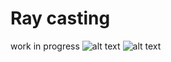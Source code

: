 # Ray casting
work in progress
![alt text](https://github.com/janssenandrew/RayCasting/blob/master/assets/textures/raycast2.png)
![alt text](https://github.com/janssenandrew/RayCasting/blob/master/assets/textures/raycast.png)